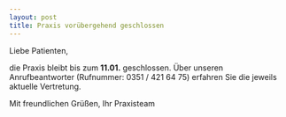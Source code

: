 ```yaml
---
layout: post
title: Praxis vorübergehend geschlossen
---
```


Liebe Patienten,

die Praxis bleibt bis zum **11.01.** geschlossen. Über unseren Anrufbeantworter (Rufnummer: 0351 / 421 64 75) erfahren Sie die jeweils aktuelle Vertretung.

Mit freundlichen Grüßen,
Ihr Praxisteam
